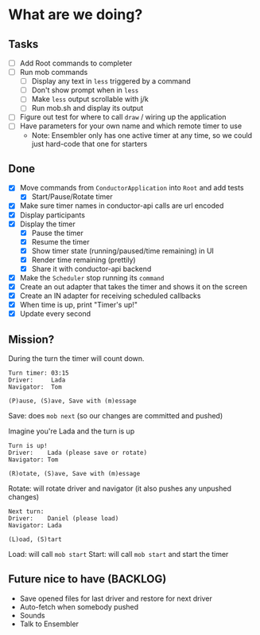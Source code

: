 # What are we doing?

## Tasks

- [ ] Add Root commands to completer
- [ ] Run mob commands
  - [ ] Display any text in `less` triggered by a command
  - [ ] Don't show prompt when in `less`
  - [ ] Make `less` output scrollable with j/k
  - [ ] Run mob.sh and display its output
- [ ] Figure out test for where to call `draw` / wiring up the application
- [ ] Have parameters for your own name and which remote timer to use
  - Note: Ensembler only has one active timer at any time, so we could just
    hard-code that one for starters

## Done

- [X] Move commands from `ConductorApplication` into `Root` and add tests
  - [X] Start/Pause/Rotate timer
- [X] Make sure timer names in conductor-api calls are url encoded
- [X] Display participants
- [X] Display the timer
  - [X] Pause the timer
  - [X] Resume the timer
  - [X] Show timer state (running/paused/time remaining) in UI
  - [X] Render time remaining (prettily)
  - [X] Share it with conductor-api backend
- [X] Make the `Scheduler` stop running its `command`
- [X] Create an out adapter that takes the timer and shows it on the screen
- [X] Create an IN adapter for receiving scheduled callbacks
- [X] When time is up, print "Timer's up!"
- [X] Update every second

## Mission?

During the turn the timer will count down.
```text
Turn timer: 03:15
Driver:     Lada
Navigator:  Tom

(P)ause, (S)ave, Save with (m)essage
```

Save: does `mob next` (so our changes are committed and pushed)

Imagine you're Lada and the turn is up

```text
Turn is up!
Driver:    Lada (please save or rotate)
Navigator: Tom

(R)otate, (S)ave, Save with (m)essage
```

Rotate: will rotate driver and navigator (it also pushes any unpushed changes)

```text
Next turn:
Driver:    Daniel (please load)
Navigator: Lada

(L)oad, (S)tart
```

Load: will call `mob start`
Start: will call `mob start` and start the timer

## Future nice to have (BACKLOG)

- Save opened files for last driver and restore for next driver
- Auto-fetch when somebody pushed
- Sounds
- Talk to Ensembler
